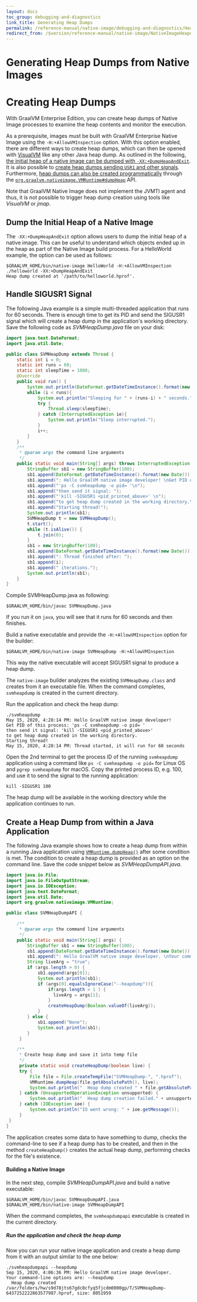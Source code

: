 ```yaml
---
layout: docs
toc_group: debugging-and-diagnostics
link_title: Generating Heap Dumps
permalink: /reference-manual/native-image/debugging-and-diagnostics/HeapDumps/
redirect_from: /$version/reference-manual/native-image/NativeImageHeapdump/
---
```


# Generating Heap Dumps from Native Images

# Creating Heap Dumps

With GraalVM Enterprise Edition, you can create heap dumps of Native Image processes to examine the heap contents and monitor the execution.

As a prerequisite, images must be built with GraalVM Enterprise Native Image using the `-H:+AllowVMInspection` option.
With this option enabled, there are different ways to create heap dumps, which can then be opened with [VisualVM](../../tools/visualvm.md) like any other Java heap dump.
As outlined in the following, [the initial heap of a native image can be dumped with `-XX:+DumpHeapAndExit`](#dump-the-initial-heap-of-a-native-image).
It is also possible to [create heap dumps sending `USR1` and other signals](#handle-sigusr1-signal).
Furthermore, [heap dumps can also be created programmatically](#create-a-heap-dump-from-within-a-java-application) through the [`org.graalvm.nativeimage.VMRuntime#dumpHeap`](https://github.com/oracle/graal/blob/master/substratevm/src/com.oracle.svm.core/src/com/oracle/svm/core/VMInspection.java) API.

Note that GraalVM Native Image does not implement the JVMTI agent and thus, it is not possible to trigger heap dump creation using tools like _VisualVM_ or _jmap_.

## Dump the Initial Heap of a Native Image

The `-XX:+DumpHeapAndExit` option allows users to dump the initial heap of a native image.
This can be useful to understand which objects ended up in the heap as part of the Native Image build process. 
For a HelloWorld example, the option can be used as follows:

```shell
$GRAALVM_HOME/bin/native-image HelloWorld -H:+AllowVMInspection
./helloworld -XX:+DumpHeapAndExit
Heap dump created at '/path/to/helloworld.hprof'.
```

## Handle SIGUSR1 Signal
The following Java example is a simple multi-threaded application that runs for 60 seconds.
There is enough time to get its PID and send the SIGUSR1 signal which will create a heap dump in the application's working directory.
Save the following code as _SVMHeapDump.java_ file on your disk:
```java
import java.text.DateFormat;
import java.util.Date;

public class SVMHeapDump extends Thread {
    static int i = 0;
    static int runs = 60;
    static int sleepTime = 1000;
    @Override
    public void run() {
        System.out.println(DateFormat.getDateTimeInstance().format(new Date()) + ": Thread started, it will run for " + runs + " seconds");
        while (i < runs){
            System.out.println("Sleeping for " + (runs-i) + " seconds." );
            try {
                Thread.sleep(sleepTime);
            } catch (InterruptedException ie){
                System.out.println("Sleep interrupted.");
            }
            i++;
        }
    }
    /**
     * @param args the command line arguments
     */
    public static void main(String[] args) throws InterruptedException {
        StringBuffer sb1 = new StringBuffer(100);
        sb1.append(DateFormat.getDateTimeInstance().format(new Date()));
        sb1.append(": Hello GraalVM native image developer! \nGet PID of this process: ");
        sb1.append("'ps -C svmheapdump -o pid= '\n");
        sb1.append("then send it signal: ");
        sb1.append("'kill -SIGUSR1 <pid_printed_above>' \n");
        sb1.append("to get heap dump created in the working directory.\n");
        sb1.append("Starting thread!");
        System.out.println(sb1);
        SVMHeapDump t = new SVMHeapDump();
        t.start();
        while (t.isAlive()) {
            t.join(0);
        }
        sb1 = new StringBuffer(100);
        sb1.append(DateFormat.getDateTimeInstance().format(new Date()));
        sb1.append(": Thread finished after: ");
        sb1.append(i);
        sb1.append(" iterations.");
        System.out.println(sb1);
    }
}
```

Compile SVMHeapDump.java as following:
```shell
$GRAALVM_HOME/bin/javac SVMHeapDump.java
```
If you run it on `java`, you will see that it runs for 60 seconds and then finishes.

Build a native executable and provide the `-H:+AllowVMInspection` option for the builder:
```shell
$GRAALVM_HOME/bin/native-image SVMHeapDump -H:+AllowVMInspection
```

This way the native executable will accept SIGUSR1 signal to produce a heap dump.

The `native-image` builder analyzes the existing `SVMHeapDump.class` and creates from it an executable file.
When the command completes, `svmheapdump` is created in the current directory.

Run the application and check the heap dump:
```shell
./svmheapdump
May 15, 2020, 4:28:14 PM: Hello GraalVM native image developer!
Get PID of this process: 'ps -C svmheapdump -o pid= '
then send it signal: 'kill -SIGUSR1 <pid_printed_above>'
to get heap dump created in the working directory.
Starting thread!
May 15, 2020, 4:28:14 PM: Thread started, it will run for 60 seconds
```

Open the 2nd terminal to get the process ID of the running `svmheapdump` application using a command like `ps -C svmheapdump -o pid=` for Linux OS and `pgrep svmheapdump` for macOS. Copy the printed process ID, e.g. 100, and use it to send the signal to the running application:
```shell
kill -SIGUSR1 100
```
The heap dump will be available in the working directory while the application continues to run.

## Create a Heap Dump from within a Java Application

The following Java example shows how to create a heap dump from within a running Java application using [`VMRuntime.dumpHeap()`](https://github.com/oracle/graal/blob/master/substratevm/src/com.oracle.svm.core/src/com/oracle/svm/core/VMInspection.java) after some condition is met.
The condition to create a heap dump is provided as an option on the command line.
Save the code snippet below as _SVMHeapDumpAPI.java_.

```java
import java.io.File;
import java.io.FileOutputStream;
import java.io.IOException;
import java.text.DateFormat;
import java.util.Date;
import org.graalvm.nativeimage.VMRuntime;

public class SVMHeapDumpAPI {

    /**
     * @param args the command line arguments
     */
    public static void main(String[] args) {
        StringBuffer sb1 = new StringBuffer(100);
        sb1.append(DateFormat.getDateTimeInstance().format(new Date()));
        sb1.append(": Hello GraalVM native image developer. \nYour command-line options are: ");
        String liveArg = "true";
        if (args.length > 0) {
            sb1.append(args[0]);
            System.out.println(sb1);
            if (args[0].equalsIgnoreCase("--heapdump")){
                if(args.length > 1 ) {
                  liveArg = args[1];
                }
                createHeapDump(Boolean.valueOf(liveArg));
            }
        } else {
            sb1.append("None");
            System.out.println(sb1);
        }
     }

    /**
     * Create heap dump and save it into temp file
     */
     private static void createHeapDump(boolean live) {
     try {
         File file = File.createTempFile("SVMHeapDump-", ".hprof");
         VMRuntime.dumpHeap(file.getAbsolutePath(), live);
         System.out.println("  Heap dump created " + file.getAbsolutePath() + ", size: " + file.length());
     } catch (UnsupportedOperationException unsupported) {
         System.out.println("  Heap dump creation failed." + unsupported.getMessage());
     } catch (IOException ioe) {
         System.out.println("IO went wrong: " + ioe.getMessage());
     }
 }
}
```
The application creates some data to have something to dump, checks the command-line to see if a heap dump has to be created, and then in the method `createHeapDump()` creates the actual heap dump, performing checks for the file's existence.

#### Building a Native Image
In the next step, compile _SVMHeapDumpAPI.java_ and build a native executable:
```shell
$GRAALVM_HOME/bin/javac SVMHeapDumpAPI.java
$GRAALVM_HOME/bin/native-image SVMHeapDumpAPI
```

When the command completes, the `svmheapdumpapi` executable is created in the current directory.

##### Run the application and check the heap dump
Now you can run your native image application and create a heap dump from it with an output similar to the one below:
```shell
./svmheapdumpapi --heapdump
Sep 15, 2020, 4:06:36 PM: Hello GraalVM native image developer.
Your command-line options are: --heapdump
  Heap dump created /var/folders/hw/s9d78jts67gdc8cfyq5fjcdm0000gp/T/SVMHeapDump-6437252222863577987.hprof, size: 8051959
```